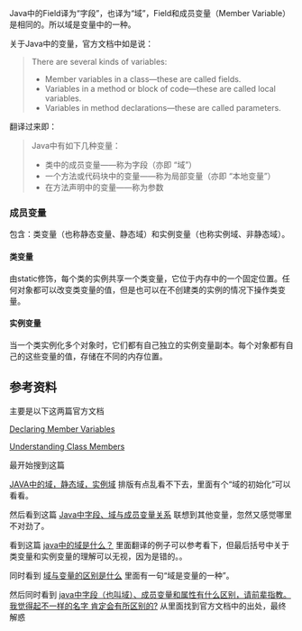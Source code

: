 <!-- --- 
title: Java中的域与变量
tags: Java,基础
grammar_cjkRuby: true
--- -->
Java中的Field译为“字段”，也译为“域”，Field和成员变量（Member Variable）是相同的。所以域是变量中的一种。

关于Java中的变量，官方文档中如是说：
>There are several kinds of variables:
> - Member variables in a class—these are called fields.
> - Variables in a method or block of code—these are called local variables.
> - Variables in method declarations—these are called parameters.

翻译过来即：
>Java中有如下几种变量：
>- 类中的成员变量——称为字段（亦即 “域”）
>- 一个方法或代码块中的变量——称为局部变量（亦即 “本地变量”）
>- 在方法声明中的变量——称为参数

### 成员变量

包含：类变量（也称静态变量、静态域）和实例变量（也称实例域、非静态域）。

#### 类变量

由static修饰，每个类的实例共享一个类变量，它位于内存中的一个固定位置。任何对象都可以改变类变量的值，但是也可以在不创建类的实例的情况下操作类变量。

#### 实例变量
当一个类实例化多个对象时，它们都有自己独立的实例变量副本。每个对象都有自己的这些变量的值，存储在不同的内存位置。

## 参考资料

主要是以下这两篇官方文档

[Declaring Member Variables](https://docs.oracle.com/javase/tutorial/java/javaOO/variables.html)

[Understanding Class Members](https://docs.oracle.com/javase/tutorial/java/javaOO/classvars.html)

最开始搜到这篇

[JAVA中的域，静态域，实例域](https://www.cnblogs.com/jerry007/archive/2013/01/18/java%E4%B8%AD%E5%9F%9F.html)
排版有点乱看不下去，里面有个“域的初始化”可以看看。

然后看到这篇
[Java中字段、域与成员变量关系](http://blog.csdn.net/u013632190/article/details/50662643)
联想到其他变量，忽然又感觉哪里不对劲了。

看到这篇
[ java中的域是什么？](http://blog.csdn.net/iaiti/article/details/38794007)
里面翻译的例子可以参考看下，但最后括号中关于类变量和实例变量的理解可以无视，因为是错的。。

同时看到
[域与变量的区别是什么](http://bbs.csdn.net/topics/390488364)
里面有一句“域是变量的一种”。

然后同时看到
[java中字段（也叫域）、成员变量和属性有什么区别，请前辈指教。我觉得起不一样的名字 肯定会有所区别的?](https://www.zhihu.com/question/23675337)
从里面找到官方文档中的出处，最终解惑
